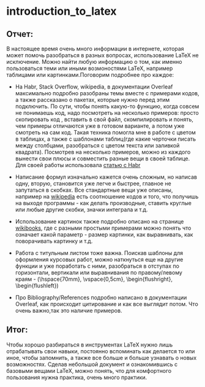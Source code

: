 # introduction_to_latex
## Отчет:
В настоящее время очень много информации в интернете, которая может помочь разобраться в разных вопросах, использование LaTeX не исключение.
Можно найти любую информацию о том, как именно пользоваться теми или иными возмоностями LaTeX, например таблицами или картинками.Поговорим подробнее про каждое:
- На Habr, Stack Overflow, wikipedia, в документации Overleaf максимально подробно разобраны темы вместе с примерами кодов, а также рассказано о пакетах, которые нужно перед этим подключить.
По сути, чтобы понять какую-то функцию, когда совсем не понимаешь код, надо посмотреть на несколько примеров: просто скопировать код , 
вставить в свой файл, скомпилировать и понять, чем примеры отличаются уже в готовом варианте, а потом уже смотреть на сам код. 
Такая техника помогла мне в работе с цветом в таблицах, а также с шаблонами таблиц(где какие черточки писать между столбцами,
разобраться с цветом текста или заливкой квадрата). Посмотрев на несколько примеров, можно из каждого вынести свои плюсы и совместить
разные вещи в своей таблице. Для своей работы использовала [статью c Habr](https://habr.com/ru/post/52166/) 

- Написание формул изначально кажется очень сложным, но написав одну, вторую, становится уже легче и быстрее, главное не запутаться в скобках. 
Все стандартные вещи уже описаны, например на [wikipedia](https://ru.wikipedia.org/wiki/%D0%92%D0%B8%D0%BA%D0%B8%D0%BF%D0%B5%D0%B4%D0%B8%D1%8F:%D0%9F%D1%80%D0%B8%D0%BC%D0%B5%D1%80%D1%8B_%D0%BE%D1%84%D0%BE%D1%80%D0%BC%D0%BB%D0%B5%D0%BD%D0%B8%D1%8F_%D1%84%D0%BE%D1%80%D0%BC%D1%83%D0%BB) 
есть соотношение кодов и того, что получишь на выходе программы - как делать производные, 
ставить круглые или любые другие скобки, значки интеграла и т.д. 

- Использование картинок также подробно описано на странице [wikibooks](https://en.wikibooks.org/wiki/LaTeX/Floats,_Figures_and_Captions), где с разными простыми примерами можно понять что означает какой параметр - размер картинки, как выравнивать, как поворачивать картинку и т.д.

- Работа с титульным листом тоже важна. Поискав шаблоны для оформления курсовых работ, можно наткнуться еще на другие функции и уже поработать с ними, разобраться в отступах по горизонтали, вертикали или выравнивания по правому/левому краям - (\hspace{70mm}, \vspace{0,5cm},  \begin{flushright},
\begin{flushleft})
- Про Bibliography/References подробно написано в документации Overleaf, как происходит цитирование и как все выглядит потом. Что очень важно,так это  наличие примеров.
## Итог:
Чтобы хорошо разбираться в инструментах LaTeX нужно лишь отрабатывать свои навыки, постоянно вспоминать как делается то или иное, чтобы запомнить, а также все больше и больше узнавать о новых возможностях. Сделав небольшой документ и ознакомившись с базовыми вещами LaTeX, можно понять, что для комфортного пользования нужна практика, очень много практики. 
